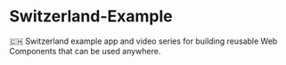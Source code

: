 # Switzerland-Example
🇨🇭 Switzerland example app and video series for building reusable Web Components that can be used anywhere.
